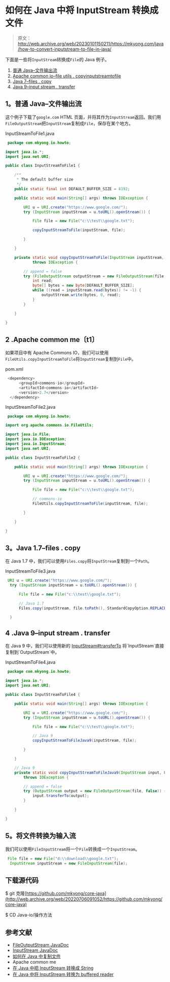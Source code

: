 # 如何在 Java 中将 InputStream 转换成文件

> 原文：<http://web.archive.org/web/20230101150211/https://mkyong.com/java/how-to-convert-inputstream-to-file-in-java/>

下面是一些将`InputStream`转换成`File`的 Java 例子。

1.  [普通 Java–文件输出流](#plain-java---fileoutputstream)
2.  [Apache common io–file utils . copyinputstreamtofile](#apache-commons-io)
3.  [Java 7–files . copy](#java-17---filescopy)
4.  [Java 9–input stream . transfer](#java-9---inputstreamtransferto)

## 1。普通 Java–文件输出流

这个例子下载了`google.com` HTML 页面，并将其作为`InputStream`返回。我们用`FileOutputStream`把`InputStream`复制成`File`，保存在某个地方。

InputStreamToFile1.java

```java
 package com.mkyong.io.howto;

import java.io.*;
import java.net.URI;

public class InputStreamToFile1 {

    /**
     * The default buffer size
     */
    public static final int DEFAULT_BUFFER_SIZE = 8192;

    public static void main(String[] args) throws IOException {

        URI u = URI.create("https://www.google.com/");
        try (InputStream inputStream = u.toURL().openStream()) {

            File file = new File("c:\\test\\google.txt");

            copyInputStreamToFile(inputStream, file);

        }

    }

    private static void copyInputStreamToFile(InputStream inputStream, File file)
            throws IOException {

        // append = false
        try (FileOutputStream outputStream = new FileOutputStream(file, false)) {
            int read;
            byte[] bytes = new byte[DEFAULT_BUFFER_SIZE];
            while ((read = inputStream.read(bytes)) != -1) {
                outputStream.write(bytes, 0, read);
            }
        }

    }

} 
```

## 2 .Apache common me〔t1〕

如果项目中有 Apache Commons IO，我们可以使用`FileUtils.copyInputStreamToFile`将`InputStream`复制到`File`中。

pom.xml

```java
 <dependency>
      <groupId>commons-io</groupId>
      <artifactId>commons-io</artifactId>
      <version>2.7</version>
  </dependency> 
```

InputStreamToFile2.java

```java
 package com.mkyong.io.howto;

import org.apache.commons.io.FileUtils;

import java.io.File;
import java.io.IOException;
import java.io.InputStream;
import java.net.URI;

public class InputStreamToFile2 {

    public static void main(String[] args) throws IOException {

        URI u = URI.create("https://www.google.com/");
        try (InputStream inputStream = u.toURL().openStream()) {

            File file = new File("c:\\test\\google.txt");

            // commons-io
            FileUtils.copyInputStreamToFile(inputStream, file);

        }

    }

} 
```

## 3。Java 1.7–files . copy

在 Java 1.7 中，我们可以使用`Files.copy`将`InputStream`复制到一个`Path`。

InputStreamToFile3.java

```java
 URI u = URI.create("https://www.google.com/");
  try (InputStream inputStream = u.toURL().openStream()) {

      File file = new File("c:\\test\\google.txt");

      // Java 1.7
      Files.copy(inputStream, file.toPath(), StandardCopyOption.REPLACE_EXISTING);

  } 
```

## 4 .Java 9–input stream . transfer

在 Java 9 中，我们可以使用新的 [InputStream#transferTo](http://web.archive.org/web/20220706091052/https://docs.oracle.com/en/java/javase/11/docs/api/java.base/java/io/InputStream.html#transferTo(java.io.OutputStream)) 将`InputStream`直接复制到`OutputStream`中。

InputStreamToFile4.java

```java
 package com.mkyong.io.howto;

import java.io.*;
import java.net.URI;

public class InputStreamToFile4 {

    public static void main(String[] args) throws IOException {

        URI u = URI.create("https://www.google.com/");
        try (InputStream inputStream = u.toURL().openStream()) {

            File file = new File("c:\\test\\google.txt");

            // Java 9
            copyInputStreamToFileJava9(inputStream, file);

        }

    }

    // Java 9
    private static void copyInputStreamToFileJava9(InputStream input, File file)
        throws IOException {

        // append = false
        try (OutputStream output = new FileOutputStream(file, false)) {
            input.transferTo(output);
        }

    }

} 
```

## 5。将文件转换为输入流

我们可以使用`FileInputStream`将一个`File`转换成一个`InputStream`。

```java
 File file = new File("d:\\download\\google.txt");
  InputStream inputStream = new FileInputStream(file); 
```

## 下载源代码

$ git 克隆[https://github.com/mkyong/core-java](http://web.archive.org/web/20220706091052/https://github.com/mkyong/core-java)

$ CD Java-io/操作方法

## 参考文献

*   [FileOutputStream JavaDoc](http://web.archive.org/web/20220706091052/https://docs.oracle.com/en/java/javase/11/docs/api/java.base/java/io/FileOutputStream.html)
*   [InputStream JavaDoc](http://web.archive.org/web/20220706091052/https://docs.oracle.com/en/java/javase/11/docs/api/java.base/java/io/InputStream.html)
*   [如何在 Java 中复制文件](/web/20220706091052/https://mkyong.com/java/how-to-copy-file-in-java/)
*   Apache common me
*   [在 Java 中把 InputStream 转换成 String](/web/20220706091052/https://mkyong.com/java/how-to-convert-inputstream-to-string-in-java/)
*   [在 Java 中将 InputStream 转换为 buffered reader](/web/20220706091052/https://mkyong.com/java/convert-inputstream-to-bufferedreader-in-java/)

<input type="hidden" id="mkyong-current-postId" value="2448">